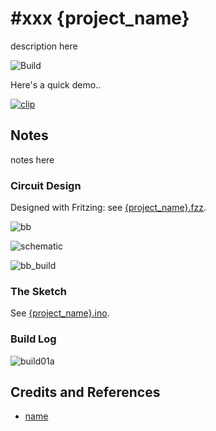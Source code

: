 # #xxx {project_name}

description here

![Build](./assets/{project_name}_build.jpg?raw=true)

Here's a quick demo..

[![clip](https://img.youtube.com/vi/video_id/0.jpg)](https://www.youtube.com/watch?v=video_id)

## Notes

notes here

### Circuit Design

Designed with Fritzing: see [{project_name}.fzz](./{project_name}.fzz).

![bb](./assets/{project_name}_bb.jpg?raw=true)

![schematic](./assets/{project_name}_schematic.jpg?raw=true)

![bb_build](./assets/{project_name}_bb_build.jpg?raw=true)

### The Sketch

See [{project_name}.ino](./{project_name}.ino).

### Build Log

![build01a](./assets/build01a.jpg?raw=true)

## Credits and References

* [name](url)
